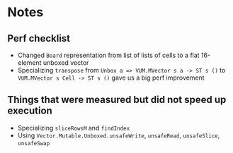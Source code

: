 # Notes

## Perf checklist

* Changed `Board` representation from list of lists of cells to a flat 16-element unboxed vector
* Specializing `transpose` from `Unbox a => VUM.MVector s a -> ST s ()` to  `VUM.MVector s Cell -> ST s ()` gave us a big perf improvement

## Things that were measured but did not speed up execution

* Specializing `sliceRowsM` and `findIndex`
* Using `Vector.Mutable.Unboxed.unsafeWrite`, `unsafeRead`, `unsafeSlice`, `unsafeSwap`

